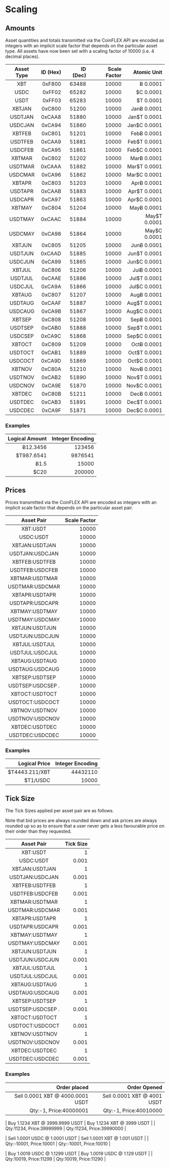 # Scaling


## Amounts

Asset quantities and totals transmitted via the CoinFLEX API are encoded as integers with an implicit scale factor that depends on the particular asset type. All assets have now been set with a scaling factor of 10000 (i.e. 4 decimal places).

| Asset Type | ID (Hex) | ID (Dec) | Scale Factor |  Atomic Unit |
|:----------:|---------:|---------:|-------------:|-------------:|
|     XBT    |   0xF800 |    63488 |        10000 |     Ƀ 0.0001 |
|     USDC   |   0xFF02 |    65282 |        10000 |    $C 0.0001 |
|     USDT   |   0xFF03 |    65283 |        10000 |    $T 0.0001 |
|  XBTJAN    |   0xC800 |    51200 |        10000 |  JanɃ 0.0001 |
|  USDTJAN   |   0xCAA8 |    51880 |        10000 | Jan$T 0.0001 |
|  USDCJAN   |   0xCA94 |    51860 |        10000 | Jan$C 0.0001 |
|   XBTFEB   |   0xC801 |    51201 |        10000 |  FebɃ 0.0001 |
|   USDTFEB  |   0xCAA9 |    51881 |        10000 | Feb$T 0.0001 |
|   USDCFEB  |   0xCA95 |    51861 |        10000 | Feb$C 0.0001 |
|   XBTMAR   |   0xC802 |    51202 |        10000 |  MarɃ 0.0001 |
|   USDTMAR  |   0xCAAA |    51882 |        10000 | Mar$T 0.0001 |
|   USDCMAR  |   0xCA96 |    51862 |        10000 | Mar$C 0.0001 |
|   XBTAPR   |   0xC803 |    51203 |        10000 |  AprɃ 0.0001 |
|   USDTAPR  |   0xCAAB |    51883 |        10000 | Apr$T 0.0001 |
|   USDCAPR  |   0xCA97 |    51863 |        10000 | Apr$C 0.0001 |
|   XBTMAY   |   0xC804 |    51204 |        10000 |  MayɃ 0.0001 |
|   USDTMAY  |   0xCAAC |    51884 |        10000 | May$T 0.0001 |
|   USDCMAY  |   0xCA98 |    51864 |        10000 | May$C 0.0001 |
|   XBTJUN   |   0xC805 |    51205 |        10000 |  JunɃ 0.0001 |
|   USDTJUN  |   0xCAAD |    51885 |        10000 | Jun$T 0.0001 |
|   USDCJUN  |   0xCA99 |    51865 |        10000 | Jun$C 0.0001 |
|   XBTJUL   |   0xC806 |    51206 |        10000 |  JulɃ 0.0001 |
|   USDTJUL  |   0xCAAE |    51886 |        10000 | Jul$T 0.0001 |
|   USDCJUL  |   0xCA9A |    51866 |        10000 | Jul$C 0.0001 |
|   XBTAUG   |   0xC807 |    51207 |        10000 |  AugɃ 0.0001 |
|   USDTAUG  |   0xCAAF |    51887 |        10000 | Aug$T 0.0001 |
|   USDCAUG  |   0xCA9B |    51867 |        10000 | Aug$C 0.0001 |
|   XBTSEP   |   0xC808 |    51208 |        10000 |  SepɃ 0.0001 |
|   USDTSEP  |   0xCAB0 |    51888 |        10000 | Sep$T 0.0001 |
|   USDCSEP  |   0xCA9C |    51868 |        10000 | Sep$C 0.0001 |
|   XBTOCT   |   0xC809 |    51209 |        10000 |  OctɃ 0.0001 |
|   USDTOCT  |   0xCAB1 |    51889 |        10000 | Oct$T 0.0001 |
|   USDCOCT  |   0xCA9D |    51869 |        10000 | Oct$C 0.0001 |
|   XBTNOV   |   0xC80A |    51210 |        10000 |  NovɃ 0.0001 |
|   USDTNOV  |   0xCAB2 |    51890 |        10000 | Nov$T 0.0001 |
|   USDCNOV  |   0xCA9E |    51870 |        10000 | Nov$C 0.0001 |
|   XBTDEC   |   0xC80B |    51211 |        10000 |  DecɃ 0.0001 |
|   USDTDEC  |   0xCAB3 |    51891 |        10000 | Dec$T 0.0001 |
|   USDCDEC  |   0xCA9F |    51871 |        10000 | Dec$C 0.0001 |

### Examples

| Logical Amount | Integer Encoding |
|---------------:|-----------------:|
|       Ƀ12.3456 |           123456 |
|     $T987.6541 |          9876541 |
|           Ƀ1.5 |            15000 |
|           $C20 |           200000 |


## Prices

Prices transmitted via the CoinFLEX API are encoded as integers with an implicit scale factor that depends on the particular asset pair.

|    Asset Pair     | Scale Factor |
|:-----------------:|-------------:|
|      XBT:USDT     |        10000 |
|      USDC:USDT    |        10000 |
|   XBTJAN:USDTJAN  |        10000 |
|   USDTJAN:USDCJAN |        10000 |
|   XBTFEB:USDTFEB  |        10000 |
|  USDTFEB:USDCFEB  |        10000 |
|   XBTMAR:USDTMAR  |        10000 |
|  USDTMAR:USDCMAR  |        10000 |
|  XBTAPR:USDTAPR   |        10000 |
|  USDTAPR:USDCAPR  |        10000 |
|  XBTMAY:USDTMAY   |        10000 |
|  USDTMAY:USDCMAY  |        10000 |
|  XBTJUN:USDTJUN   |        10000 |
|  USDTJUN:USDCJUN  |        10000 |
|  XBTJUL:USDTJUL   |        10000 |
|  USDTJUL:USDCJUL  |        10000 |
|  XBTAUG:USDTAUG   |        10000 |
|  USDTAUG:USDCAUG  |        10000 |
|  XBTSEP:USDTSEP   |        10000 |
|  USDTSEP:USDCSEP .|        10000 |
|  XBTOCT:USDTOCT   |        10000 |
|  USDTOCT:USDCOCT  |        10000 |
|  XBTNOV:USDTNOV   |        10000 |
|  USDTNOV:USDCNOV  |        10000 |
|  XBTDEC:USDTDEC   |        10000 |
|  USDTDEC:USDCDEC  |        10000 |

### Examples

| Logical Price | Integer Encoding |
|--------------:|-----------------:|
|$T4443.211/XBT |         44432110 |
|      $T1/USDC |            10000 |


## Tick Size

The Tick Sizes applied per asset pair are as follows. 

Note that bid prices are always rounded down and ask prices are always rounded up so as to ensure that a user never gets a less favourable price on their order than they requested.

|    Asset Pair     |   Tick Size  |
|:-----------------:|-------------:|
|      XBT:USDT     |            1 |
|      USDC:USDT    |        0.001 |
|   XBTJAN:USDTJAN  |            1 |
|   USDTJAN:USDCJAN |        0.001 |
|   XBTFEB:USDTFEB  |            1 |
|  USDTFEB:USDCFEB  |        0.001 |
|   XBTMAR:USDTMAR  |            1 |
|  USDTMAR:USDCMAR  |        0.001 |
|  XBTAPR:USDTAPR   |            1 |
|  USDTAPR:USDCAPR  |        0.001 |
|  XBTMAY:USDTMAY   |            1 |
|  USDTMAY:USDCMAY  |        0.001 |
|  XBTJUN:USDTJUN   |            1 |
|  USDTJUN:USDCJUN  |        0.001 |
|  XBTJUL:USDTJUL   |            1 |
|  USDTJUL:USDCJUL  |        0.001 |
|  XBTAUG:USDTAUG   |            1 |
|  USDTAUG:USDCAUG  |        0.001 |
|  XBTSEP:USDTSEP   |            1 |
|  USDTSEP:USDCSEP .|        0.001 |
|  XBTOCT:USDTOCT   |            1 |
|  USDTOCT:USDCOCT  |        0.001 |
|  XBTNOV:USDTNOV   |            1 |
|  USDTNOV:USDCNOV  |        0.001 |
|  XBTDEC:USDTDEC   |            1 |
|  USDTDEC:USDCDEC  |        0.001 |

### Examples

|          Order placed            |          Order Opened           |
|---------------------------------:|--------------------------------:|
| Sell 0.0001 XBT @ 4000.0001 USDT |   Sell 0.0001 XBT @ 4001 USDT   |
|      Qty:-1, Price:40000001      |      Qty:-1, Price:40010000     |

| Buy  1.1234 XBT @ 3999.9999 USDT |   Buy  1.1234 XBT @ 3999 USDT   |
|     Qty:11234, Price:39999999    |    Qty:11234, Price:39990000    |

|  Sell 1.0001 USDC @ 1.0001 USDT  |  Sell 1.0001 XBT @ 1.001 USDT   |
|     Qty:-10001, Price:10001      |     Qty:-10001, Price:10010     |

|  Buy  1.0019 USDC @ 1.1299 USDT  |  Buy  1.0019 USDC @ 1.129 USDT  |
|     Qty:10019, Price:11299       |    Qty:10019, Price:11290       |

